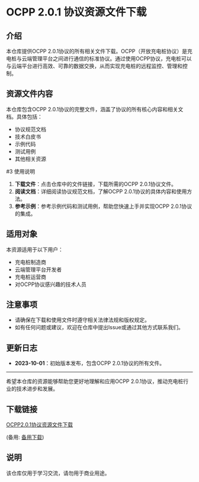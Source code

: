 # OCPP 2.0.1 协议资源文件下载

## 介绍

本仓库提供OCPP 2.0.1协议的所有相关文件下载。OCPP（开放充电桩协议）是充电桩与云端管理平台之间进行通信的标准协议。通过使用OCPP协议，充电桩可以与云端平台进行高效、可靠的数据交换，从而实现充电桩的远程监控、管理和控制。

## 资源文件内容

本仓库包含OCPP 2.0.1协议的完整文件，涵盖了协议的所有核心内容和相关文档。具体包括：

- 协议规范文档
- 技术白皮书
- 示例代码
- 测试用例
- 其他相关资源

#3 使用说明

1. **下载文件**：点击仓库中的文件链接，下载所需的OCPP 2.0.1协议文件。
2. **阅读文档**：详细阅读协议规范文档，了解OCPP 2.0.1协议的具体内容和使用方法。
3. **参考示例**：参考示例代码和测试用例，帮助您快速上手并实现OCPP 2.0.1协议的集成。

## 适用对象

本资源适用于以下用户：

- 充电桩制造商
- 云端管理平台开发者
- 充电桩运营商
- 对OCPP协议感兴趣的技术人员

## 注意事项

- 请确保在下载和使用文件时遵守相关法律法规和版权规定。
- 如有任何问题或建议，欢迎在仓库中提出Issue或通过其他方式联系我们。

## 更新日志

- **2023-10-01**：初始版本发布，包含OCPP 2.0.1协议的所有文件。

---

希望本仓库的资源能够帮助您更好地理解和应用OCPP 2.0.1协议，推动充电桩行业的技术进步和发展。

## 下载链接
[OCPP2.0.1协议资源文件下载](https://pan.quark.cn/s/844dca18f9b3) 

(备用: [备用下载](https://pan.baidu.com/s/1RaM42W4Suz3UpgMCqPbJlA?pwd=1234))

## 说明

该仓库仅用于学习交流，请勿用于商业用途。
